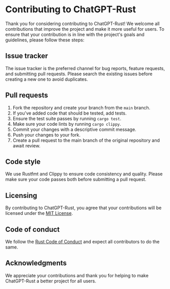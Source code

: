 # Contributing to ChatGPT-Rust

Thank you for considering contributing to ChatGPT-Rust! We welcome all contributions that improve the project and make it more useful for users. To ensure that your contribution is in line with the project's goals and guidelines, please follow these steps:

## Issue tracker

The issue tracker is the preferred channel for bug reports, feature requests, and submitting pull requests. Please search the existing issues before creating a new one to avoid duplicates.

## Pull requests

1. Fork the repository and create your branch from the `main` branch.
2. If you've added code that should be tested, add tests.
3. Ensure the test suite passes by running `cargo test`.
4. Make sure your code lints by running `cargo clippy`.
5. Commit your changes with a descriptive commit message.
6. Push your changes to your fork.
7. Create a pull request to the main branch of the original repository and await review.

## Code style

We use Rustfmt and Clippy to ensure code consistency and quality. Please make sure your code passes both before submitting a pull request.

## Licensing

By contributing to ChatGPT-Rust, you agree that your contributions will be licensed under the [MIT License](LICENSE.md).

## Code of conduct

We follow the [Rust Code of Conduct](https://www.rust-lang.org/policies/code-of-conduct) and expect all contributors to do the same.

## Acknowledgments

We appreciate your contributions and thank you for helping to make ChatGPT-Rust a better project for all users.
